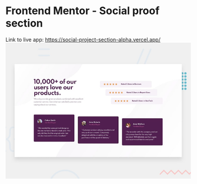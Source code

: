 # Frontend Mentor - Social proof section
Link to live app: https://social-project-section-alpha.vercel.app/
![Design preview for the Social proof section coding challenge](./design/desktop-preview.jpg)